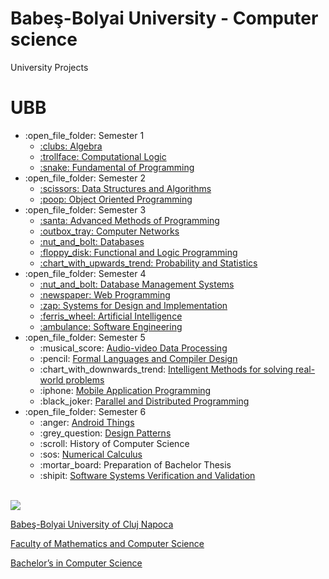 # Babeş-Bolyai University - Computer science
University Projects 
# UBB
<ul>
  <li>:open_file_folder: Semester 1
    <ul>
      <li>
        <a href="https://github.com/Pufcorina/Algebra"> 
          :clubs:  Algebra 
        </a>
      </li>
      <li>
        <a href="https://github.com/Pufcorina/Computational-Logic"> 
          :trollface:  Computational Logic 
        </a>
      </li>
      <li>
        <a href="https://github.com/Pufcorina/Fundamental-of-Programming"> 
          :snake:  Fundamental of Programming 
        </a>
      </li>
    </ul>
  </li>
  <li>:open_file_folder: Semester 2
    <ul>
      <li>
        <a href="https://github.com/Pufcorina/Data-Structures-and-Algorithms"> 
          :scissors:  Data Structures and Algorithms 
        </a>
      </li>
      <li>
        <a href="https://github.com/Pufcorina/Object-Oriented-Programming"> 
          :poop:  Object Oriented Programming 
        </a>
      </li>
    </ul>
  </li>
  <li>:open_file_folder: Semester 3
    <ul>
      <li>
        <a href="https://github.com/Pufcorina/Advanced-Methods-of-Programming"> 
          :santa:  Advanced Methods of Programming 
        </a>
      </li>
      <li>
        <a href="https://github.com/Pufcorina/Computer-Networks"> 
          :outbox_tray:  Computer Networks 
        </a>
      </li>
      <li>
        <a href="https://github.com/Pufcorina/Databases"> 
          :nut_and_bolt:  Databases 
        </a>
      </li>
      <li>
        <a href="https://github.com/Pufcorina/Functional-and-Logic-Programming"> 
          :floppy_disk:  Functional and Logic Programming 
        </a>
      </li>
      <li>
        <a href="https://github.com/Pufcorina/Probability-and-Statistics"> 
          :chart_with_upwards_trend:  Probability and Statistics
        </a>
      </li>
    </ul>
  </li>
  <li>:open_file_folder: Semester 4
    <ul>
      <li>
        <a href="https://github.com/Pufcorina/Database-Management-Systems">
          :nut_and_bolt:  Database Management Systems
      </li>
      <li>
        <a href="https://github.com/Pufcorina/WebProgramming">
          :newspaper:  Web Programming
      </li>
      <li>
        <a href="https://github.com/Pufcorina/Systems-for-Design-and-Implementation">
          :zap:  Systems for Design and Implementation
      </li>
      <li>
        <a href="https://github.com/Pufcorina/Artificial-Intelligence">
          :ferris_wheel:  Artificial Intelligence
      </li>
      <li>
        <a href="https://github.com/Pufcorina/Software-Engineering">
          :ambulance:  Software Engineering
        </a>
      </li>
    </ul>
  </li>
  <li>:open_file_folder: Semester 5
    <ul>
      <li> :musical_score:
        <a href="https://github.com/Pufcorina/Audio-videoDataProcessing">
          Audio-video Data Processing
        </a>
      </li>
      <li> :pencil:
        <a href="https://github.com/Pufcorina/FormalLanguagesAndCompilerDesign">
          Formal Languages and Compiler Design
        </a>
      </li>
      <li> :chart_with_downwards_trend:
        <a href="https://github.com/Pufcorina/UBB/tree/master/Semester5/Intelligent%20Methods%20for%20solving%20real-world%20problems">
          Intelligent Methods for solving real-world problems
        </a>
      </li>
      <li> :iphone:
        <a href="https://github.com/Pufcorina/MobileProgramming">
          Mobile Application Programming
        </a>
      </li>
      <li> :black_joker:
        <a href="https://github.com/Pufcorina/ParallelAndDistributedProgramming">
          Parallel and Distributed Programming
        </a>
      </li>
    </ul>
  </li>
  <li>:open_file_folder: Semester 6
    <ul>
      <li> :anger:
        <a href="https://github.com/Pufcorina/Android-Things">
          Android Things
        </a>
      </li>
      <li> :grey_question:
        <a href="https://github.com/Pufcorina/Design-Patterns">
          Design Patterns
        </a>
      </li>
      <li> :scroll:
          History of Computer Science
        </a>
      </li>
      <li> :sos:
        <a href="https://github.com/Pufcorina/Numerical-Calculus">
          Numerical Calculus
        </a>
      </li>
      <li> :mortar_board:
          Preparation of Bachelor Thesis
        </a>
      </li>
      <li> :shipit:
        <a href="https://github.com/Pufcorina/Software-Systems-Verification-and-Validation">
          Software Systems Verification and Validation
        </a>
      </li>
    </ul>
  </li>
</ul>

<br>
<img src="http://www.chem.ubbcluj.ro/romana/conferinte/MEEMB/archive/pictures/ubb.gif" />
<a href="http://www.cs.ubbcluj.ro">
<p> Babeş-Bolyai University of Cluj Napoca </p>
<p> Faculty of Mathematics and Computer Science </p>
<p> Bachelor’s in Computer Science </p>
</a>
<br>
